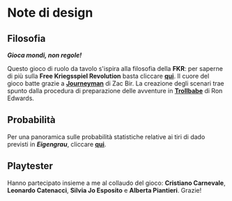 # Note di design

## Filosofia

***Gioca mondi, non regole!***

Questo gioco di ruolo da tavolo s'ispira alla filosofia della **FKR**: per saperne di più sulla **Free Kriegsspiel Revolution** basta cliccare [**qui**](https://eclecticagdr.wordpress.com/2022/04/28/free-kriegsspiel-revolution/). Il cuore del gioco batte grazie a [**Journeyman**](https://neverendingpretending.net/tag/journeyman-engine.html) di Zac Bir. La creazione degli scenari trae spunto dalla procedura di preparazione delle avventure in [**Trollbabe**](https://adeptplay.com/tag/trollbabe/) di Ron Edwards.

## Probabilità

Per una panoramica sulle probabilità statistiche relative ai tiri di dado previsti in ***Eigengrau***, cliccare [**qui**](https://snake-eyes.io/?script=LTAEDZgLlAzBDANoglgWwKYDsAuB7AKBFAHZgBOGAZwFcBjOjKqvUeUGrUOvK-IsAEYADAGpq9Rs0IEcoALygA3gCZQAKlAATACwAaUACJdoUdp2GDazSbMqDxnafPOVl0NZdh7R214+GAL4EAA4ATii4APpaKIwAFDgAlASyCsp+WuAOmeDuua45TmZZrvnF2uCg3kXOpd5BoRHRsQnJqXKKSpkAHLUlPeV1PYW+FVojdkMD1R792iMNweGRODFxGIkpaV2ZIvNaItPaIqOOdadTBnvCsz7nJadLTavrbdudGVUl+r7f5vl-n57qUfmVrkCnDU-nUoQFls01q1Nu0dspPFkckC8lYNJUzqD8VcPHj6nMYSUqs8Vi0NlsOulukC+hSFoDhgTmeCiQs7liOdTEW8UR9GYTDsJ+Y9hOzpZyLrdieKnuTjECVW4Ea9kfS0d1JuYcgbdPljRUQWbuRNYXzfJbBdq6ajPvq6tk7W7TW6Ccb-m5rr7bcZAw7ae8GV0MSzg8N3FGfRzifHoTGZqGkU7RbtjfsPdKvXK7EaFVac7cU9a5enhbqXRLYTlLgDrk3gY3FS4la24SDu3dGjSM+G9fXKe3PS2O4Te1O-flW1TVaP8dWdc6xa3o8uJvOpwaZ4mApOBUvN-2tWGRRH0aTc8ZW0dcTYmwfC0eSc-y6epxqB0K19sg6+IIbgvLg8SHCogGIr4KgymBOAQXBSRAA).

## Playtester
Hanno partecipato insieme a me al collaudo del gioco: **Cristiano Carnevale**, **Leonardo Catenacci**, **Silvia Jo Esposito** e **Alberta Piantieri**. Grazie!
